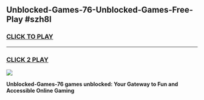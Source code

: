 
## Unblocked-Games-76-Unblocked-Games-Free-Play #szh8l
<h3>
<a href="https://us.freeplayer.one?title=Unblocked-Games-76&ref=9M">CLICK TO PLAY</a></h3>
<hr>

<h3>
<a href="https://us.freeplayer.one?title=Unblocked-Games-76&ref=9M">CLICK 2 PLAY</a>
  
</h3>

<a href="https://us.freeplayer.one?title=Unblocked-Games-76&ref=9M"><img src="https://clearcache.store/games.png"></a>


**Unblocked-Games-76 games unblocked: Your Gateway to Fun and Accessible Online Gaming**
